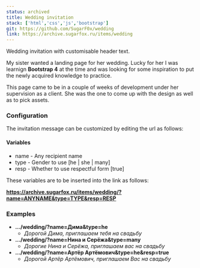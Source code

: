 ```yaml
---
status: archived
title: Wedding invitation
stack: ['html','css','js','bootstrap']
git: https://github.com/SugarF0x/wedding
link: https://archive.sugarfox.ru/items/wedding
---
```


Wedding invitation with customisable header text.
<!--more-->
My sister wanted a landing page for her wedding. Lucky for her I was learnign **Bootstrap 4** at the time
and was looking for some inspiration to put the newly acquired knowledge to practice.

This page came to be in a couple of weeks of development under her supervision as a client.
She was the one to come up with the design as well as to pick assets.

### Configuration

The invitation message can be customized by editing the url as follows:

#### Variables

* name - Any recipient name
* type - Gender to use [he | she | many]
* resp - Whether to use respectful form [true]

These variables are to be inserted into the link as follows:

**https://archive.sugarfox.ru/items/wedding/?name=ANYNAME&type=TYPE&resp=RESP**

### Examples

* **.../wedding/?name=Дима&type=he**
  * _Дорогой Дима, приглашаем тебя на свадьбу_
* **.../wedding/?name=Нина и Серёжа&type=many**
  * _Дорогие Нина и Серёжа, приглашаем вас на свадьбу_
* **.../wedding/?name=Артёр Артёмович&type=he&resp=true**
  * _Дорогой Артёр Артёмович, приглашаем Вас на свадьбу_
